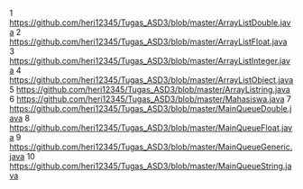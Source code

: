 1 https://github.com/heri12345/Tugas_ASD3/blob/master/ArrayListDouble.java
2 https://github.com/heri12345/Tugas_ASD3/blob/master/ArrayListFloat.java
3 https://github.com/heri12345/Tugas_ASD3/blob/master/ArrayListInteger.java
4 https://github.com/heri12345/Tugas_ASD3/blob/master/ArrayListObject.java
5 https://github.com/heri12345/Tugas_ASD3/blob/master/ArrayListring.java
6 https://github.com/heri12345/Tugas_ASD3/blob/master/Mahasiswa.java
7 https://github.com/heri12345/Tugas_ASD3/blob/master/MainQueueDouble.java
8 https://github.com/heri12345/Tugas_ASD3/blob/master/MainQueueFloat.java
9 https://github.com/heri12345/Tugas_ASD3/blob/master/MainQueueGeneric.java
10 https://github.com/heri12345/Tugas_ASD3/blob/master/MainQueueString.java
